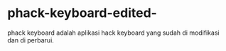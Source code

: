 # phack-keyboard-edited-
phack keyboard adalah aplikasi hack keyboard yang sudah di modifikasi dan di perbarui.
